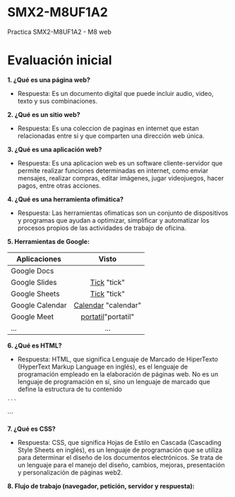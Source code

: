 # SMX2-M8UF1A2
Practica SMX2-M8UF1A2 - M8 web
# Evaluación inicial

**1. ¿Qué es una página web?**

   - Respuesta: Es un documento digital que puede incluir audio, video, texto y sus combinaciones.

**2. ¿Qué es un sitio web?**

   - Respuesta: Es una coleccion de paginas en internet que estan relacionadas entre si y que comparten una dirección web única.

**3. ¿Qué es una aplicación web?**

   - Respuesta: Es una aplicacion web es un software cliente-servidor que permite realizar funciones determinadas en internet, como enviar mensajes, realizar compras, editar imágenes, jugar videojuegos, hacer pagos, entre otras acciones.

**4. ¿Qué es una herramienta ofimática?**

   - Respuesta: Las herramientas ofimaticas son un conjunto de dispositivos y programas que ayudan a optimizar, simplificar y automatizar los procesos propios de las actividades de trabajo de oficina.

**5. Herramientas de Google:**

|Aplicaciones |Visto|
|---------------|:----------:|
|Google Docs| |[Tick](https://github.com/alexandra0720/SMX2-M8UF1A2/blob/main/Captura%20de%20pantalla%202023-09-29%20161651.png) "tick"|
|Google Slides|[Tick](https://github.com/alexandra0720/SMX2-M8UF1A2/blob/main/Captura%20de%20pantalla%202023-09-29%20161651.png) "tick"|
|Google Sheets|[Tick](https://github.com/alexandra0720/SMX2-M8UF1A2/blob/main/Captura%20de%20pantalla%202023-09-29%20161651.png) "tick"|
|Google Calendar|[Calendar](https://github.com/alexandra0720/SMX2-M8UF1A2/blob/main/calendario.png) "calendar"|
|Google Meet|[portatil](https://github.com/alexandra0720/SMX2-M8UF1A2/blob/main/pc.png)"portatil"|
|...|...|

**6. ¿Qué es HTML?**

   - Respuesta: HTML, que significa Lenguaje de Marcado de HiperTexto (HyperText Markup Language en inglés), es el lenguaje de programación empleado en la elaboración de páginas web. No es un lenguaje de programación en sí, sino un lenguaje de marcado que define la estructura de tu contenido

    ```
<D0CTYPE html>
<html lang="en">
<head>
    <meta charset="UFT-8">
    <meta http-equiv="X-UA-Compatible" content="IE=edge">
    <meta name="viewport" content="wiidth, initial-scale=1.0">
    <title> Document </title>
</head>
<body>

</body>
</html>
```


**7. ¿Qué es CSS?**

   - Respuesta: CSS, que significa Hojas de Estilo en Cascada (Cascading Style Sheets en inglés), es un lenguaje de programación que se utiliza para determinar el diseño de los documentos electrónicos. Se trata de un lenguaje para el manejo del diseño, cambios, mejoras, presentación y personalización de páginas web2.

**8. Flujo de trabajo (navegador, petición, servidor y respuesta):**